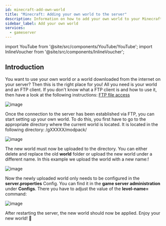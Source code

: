 ```yaml
---
id: minecraft-add-own-world
title: "Minecraft: Adding your own world to the server"
description: Information on how to add your own world to your Minecraft server from ZAP-Hosting - ZAP-Hosting.com documentation
sidebar_label: Add your own world
services:
  - gameserver
---
```


import YouTube from '@site/src/components/YouTube/YouTube';
import InlineVoucher from '@site/src/components/InlineVoucher';

## Introduction

You want to use your own world or a world downloaded from the internet on your server? Then this is the right place for you! All you need is your world and an FTP client. If you don't know what a FTP client is and how to use it, then have a look at the following instructions: [FTP file access](minecraft-add-own-world.md)

![image](https://user-images.githubusercontent.com/13604413/159177625-7973671f-19a8-4867-ad10-e41bf04a4ab3.png)

<YouTube videoId="5tII3C9yO3g" title="How to upload custom MAPS on your Minecraft Server" description="Feel like you understand better when you see things in action?  We’ve got you! Dive into our video that breaks it all down for you. Whether you're in a rush or just prefer to soak up information in the most engaging way possible!"/>

Once the connection to the server has been established via FTP, you can start setting up your own world. To do this, you first have to go to the appropriate directory where the current world is located. It is located in the following directory: /gXXXXX/modpack/

![image](https://user-images.githubusercontent.com/13604413/159177628-ac6d55dc-e4ed-4746-93bd-5c416289d35a.png)

The new world must now be uploaded to the directory. You can either delete and replace the old **world** folder or upload the new world under a different name. In this example we upload the world with a new name:!

![image](https://user-images.githubusercontent.com/13604413/159177630-97982a29-6ec7-4014-bd10-81c2e2585630.png)

Now the newly uploaded world only needs to be configured in the **server.properties** Config. You can find it in the **game server administration** under **Configs**. There you have to adjust the value of the **level-name=** command:

![image](https://user-images.githubusercontent.com/13604413/159177632-6d0d181d-ce56-4257-886b-e1e75367abcd.png)


After restarting the server, the new world should now be applied. Enjoy your new world! 🙂

<InlineVoucher />
